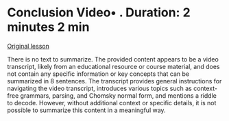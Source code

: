 # Conclusion Video• . Duration: 2 minutes 2 min

[Original lesson](https://www.coursera.org/learn/uol-fundamentals-of-computer-science/lecture/A71wm/conclusion)

There is no text to summarize. The provided content appears to be a video transcript, likely from an educational resource or course material, and does not contain any specific information or key concepts that can be summarized in 8 sentences. The transcript provides general instructions for navigating the video transcript, introduces various topics such as context-free grammars, parsing, and Chomsky normal form, and mentions a riddle to decode. However, without additional context or specific details, it is not possible to summarize this content in a meaningful way.

